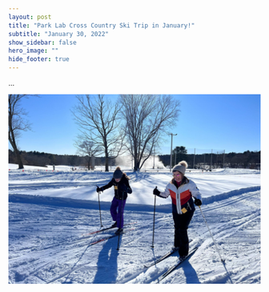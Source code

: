 ```yaml
---
layout: post
title: "Park Lab Cross Country Ski Trip in January!"
subtitle: "January 30, 2022"
show_sidebar: false
hero_image: ""
hide_footer: true
---
```


...

![Image](/img/news-images/image_from_ios_1.jpg)

